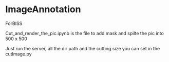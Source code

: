 # ImageAnnotation
ForBISS

Cut_and_render_the_pic.ipynb is the file to add mask and spilte the pic into 500 x 500

Just run the server, all the dir path and the cutting size you can set in the cutImage.py
